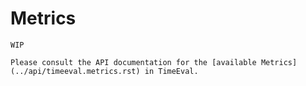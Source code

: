 # Metrics

```{warning}
WIP

Please consult the API documentation for the [available Metrics](../api/timeeval.metrics.rst) in TimeEval.
```
